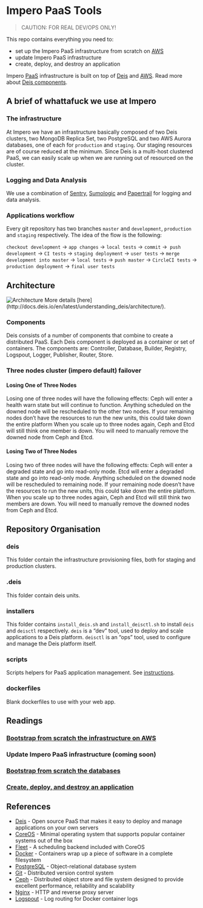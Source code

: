 # Impero PaaS Tools

> CAUTION: FOR REAL DEV/OPS ONLY!

This repo contains everything you need to:
- set up the Impero PaaS infrastructure from scratch on [AWS](https://aws.amazon.com/)
- update Impero PaaS infrastructure
- create, deploy, and destroy an application

Impero [PaaS](https://en.wikipedia.org/wiki/Platform_as_a_service) infrastructure is built on top of [Deis](http://deis.io/) and [AWS](https://aws.amazon.com/). Read more about [Deis components](http://docs.deis.io/en/latest/understanding_deis/components/).

## A brief of whattafuck we use at Impero

### The infrastructure
At Impero we have an infrastructure basically composed of two Deis clusters, two MongoDB Replica Set, two PostgreSQL and two AWS Aurora databases, one of each for `production` and `staging`. Our staging resources are of course reduced at the minimum.
Since Deis is a multi-host clustered PaaS, we can easily scale up when we are running out of resourced on the cluster.

### Logging and Data Analysis
We use a combination of [Sentry](https://getsentry.com/welcome/), [Sumologic](https://www.sumologic.com/) and [Papertrail](https://papertrailapp.com) for logging and data analysis.

### Applications workflow
Every git repository has two branches `master` and `development`, `production` and `staging` respectively.
The idea of the flow is the following:

`checkout development` -> `app changes` -> `local tests` -> `commit` ->` push development` -> `CI tests` -> `staging deployment` -> `user tests` -> `merge development into master` -> `local tests` -> `push master` -> `CircleCI tests` -> `production deployment` -> `final user tests`

## Architecture
<img src="http://docs.deis.io/en/latest/_images/DeisSystemDiagram.png" alt="Architecture" />
More details [here](http://docs.deis.io/en/latest/understanding_deis/architecture/).

### Components
Deis consists of a number of components that combine to create a distributed PaaS. Each Deis component is deployed as a container or set of containers. The components are: Controller, Database, Builder, Registry, Logspout, Logger, Publisher, Router, Store.

### Three nodes cluster (impero default) failover

#### Losing One of Three Nodes
Losing one of three nodes will have the following effects:
Ceph will enter a health warn state but will continue to function.
Anything scheduled on the downed node will be rescheduled to the other two nodes. If your remaining nodes don’t have the resources to run the new units, this could take down the entire platform
When you scale up to three nodes again, Ceph and Etcd will still think one member is down. You will need to manually remove the downed node from Ceph and Etcd.

#### Losing Two of Three Nodes
Losing two of three nodes will have the following effects:
Ceph will enter a degraded state and go into read-only mode.
Etcd will enter a degraded state and go into read-only mode.
Anything scheduled on the downed node will be rescheduled to remaining node. If your remaining node doesn’t have the resources to run the new units, this could take down the entire platform.
When you scale up to three nodes again, Ceph and Etcd will still think two members are down. You will need to manually remove the downed nodes from Ceph and Etcd.

## Repository Organisation

### deis
This folder contain the infrastructure provisioning files, both for staging and production clusters.

### .deis
This folder contain deis units.

### installers
This folder contains `install_deis.sh` and `install_deisctl.sh` to install `deis` and `deisctl` respectively. `deis` is a “dev” tool, used to deploy and scale applications to a Deis platform. `deisctl` is an “ops” tool, used to configure and manage the Deis platform itself.

### scripts
Scripts helpers for PaaS application management. See [instructions](scripts/README.md).

### dockerfiles
Blank dockerfiles to use with your web app.

## Readings

### [Bootstrap from scratch the infrastructure on AWS](bootstrap_infrastructure.md)
### Update Impero PaaS infrastructure (coming soon)
### [Bootstrap from scratch the databases](databases.md)
### [Create, deploy, and destroy an application](manage_application.md)

## References
- [Deis](http://deis.io/) - Open source PaaS that makes it easy to deploy and manage applications on your own servers
- [CoreOS](https://coreos.com/) - Minimal operating system that supports popular container systems out of the box
- [Fleet](https://github.com/coreos/fleet) - A scheduling backend included with CoreOS
- [Docker](https://www.docker.com/) - Containers wrap up a piece of software in a complete filesystem
- [PostgreSQL](http://www.postgresql.org/) - Object-relational database system
- [Git](https://git-scm.com/) - Distributed version control system
- [Ceph](http://ceph.com/) - Distributed object store and file system designed to provide excellent performance, reliability and scalability
- [Nginx](http://nginx.org/) - HTTP and reverse proxy server
- [Logspout](https://github.com/gliderlabs/logspout) - Log routing for Docker container logs
